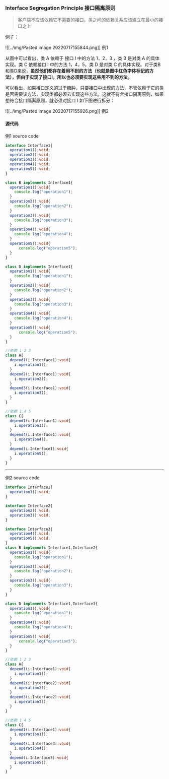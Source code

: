 ### Interface Segregation Principle 接口隔离原则

> 客户端不应该依赖它不需要的接口，类之间的依赖关系应该建立在最小的接口之上

例子：

![[../img/Pasted image 20220717155844.png]]
<span class="title" >例1</span>

从图中可以看出，类 A 依赖于 接口 I 中的方法 1，2，3 ，类 B 是对类 A 的具体实现。类 C 依赖接口 I 中的方法 1，4，5，类 D 是对类 C 的具体实现。对于类B和类D来说，**虽然他们都存在着用不到的方法（也就是图中红色字体标记的方法），但由于实现了接口I，所以也必须要实现这些用不到的方法。**

可以看出，如果接口定义的过于臃肿，只要接口中出现的方法，不管依赖于它的类是否需要该方法，实现类都必须去实现这些方法，这就不符合接口隔离原则，如果想符合接口隔离原则，就必须对接口 I 如下图进行拆分：

![[../img/Pasted image 20220717155926.png]]
<span class="title">例2</span>
#### 源代码

例1 source code

```ts
interface Interface1{
  operation1():void;
  operation2():void;
  operation3():void;
  operation4():void;
  operation5():void;
}

class B implements Interface1{
  operation1():void{
    console.log("operation1");
  }
  operation2():void{
    console.log("operation2");
  }
  operation3():void{
    console.log("operation3");
  }
  operation4():void{
    console.log("operation4");
  }
  operation5():void{
	  console.log("operation5");
  }
}

class D implements Interface1{
  operation1():void{
    console.log("operation1");
  }
  operation2():void{
    console.log("operation2");
  }
  operation3():void{
    console.log("operation3");
  }
  operation4():void{
    console.log("operation4");
  }
  operation5():void{
	  console.log("operation5");
  }
}

//依赖 1 2 3 
class A{
  depend1(i:Interface1):void{
    i.operation1();
  }
  depend2(i:Interface1):void{
    i.operation2();
  }
  depend3(i:Interface1):void{
    i.operation3();
  }
}

//依赖 1 4 5
class C{
  depend1(i:Interface1):void{
    i.operation1();
  }
  depend4(i:Interface1):void{
    i.operation4();
  }
  depend(i:Interface1):void{
    i.operation5();
  }
}

```

---

例2 source code

```ts
interface Interface1{
  operation1():void;
}

interface Interface2{
  operation2():void;
  operation3():void;
}

interface Interface3{
  operation4():void;
  operation5():void;
}
class B implements Interface1,Interface2{
  operation1():void{
    console.log("operation1");
  }
  operation2():void{
    console.log("operation2");
  }
  operation3():void{
    console.log("operation3");
  }
}

class D implements Interface1,Interface3{
  operation1():void{
    console.log("operation1");
  }
  operation4():void{
    console.log("operation4");
  }
  operation5():void{
	  console.log("operation5");
  }
}

//依赖 1 2 3 
class A{
  depend1(i:Interface1):void{
    i.operation1();
  }
  depend2(i:Interface2):void{
    i.operation2();
  }
  depend3(i:Interface2):void{
    i.operation3();
  }
}

//依赖 1 4 5
class C{
  depend1(i:Interface1):void{
    i.operation1();
  }
  depend4(i:Interface3):void{
    i.operation4();
  }
  depend(i:Interface3):void{
    i.operation5();
  }
}
```


